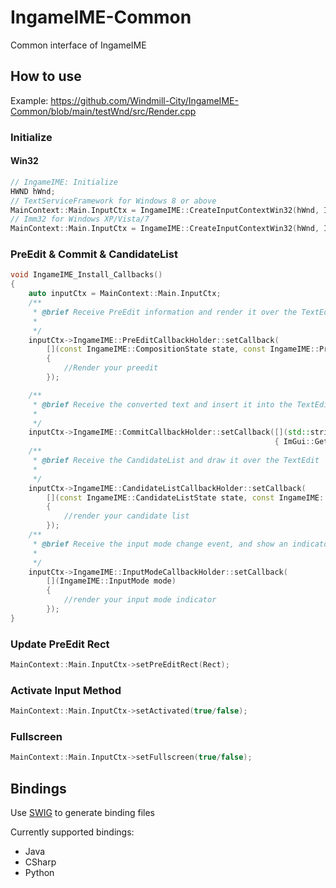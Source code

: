 # IngameIME-Common

Common interface of IngameIME

## How to use

Example: <https://github.com/Windmill-City/IngameIME-Common/blob/main/testWnd/src/Render.cpp>

### Initialize

#### Win32

```c++
// IngameIME: Initialize
HWND hWnd;
// TextServiceFramework for Windows 8 or above
MainContext::Main.InputCtx = IngameIME::CreateInputContextWin32(hWnd, IngameIME::API::TextServiceFramework);
// Imm32 for Windows XP/Vista/7
MainContext::Main.InputCtx = IngameIME::CreateInputContextWin32(hWnd, IngameIME::API::Imm32);
```

### PreEdit & Commit & CandidateList

```c++
void IngameIME_Install_Callbacks()
{
    auto inputCtx = MainContext::Main.InputCtx;
    /**
     * @brief Receive PreEdit information and render it over the TextEdit
     *
     */
    inputCtx->IngameIME::PreEditCallbackHolder::setCallback(
        [](const IngameIME::CompositionState state, const IngameIME::PreEditContext* ctx)
        {
            //Render your preedit
        });

    /**
     * @brief Receive the converted text and insert it into the TextEdit
     *
     */
    inputCtx->IngameIME::CommitCallbackHolder::setCallback([](std::string commit)
                                                           { ImGui::GetIO().AddInputCharactersUTF8(commit.c_str()); });
    /**
     * @brief Receive the CandidateList and draw it over the TextEdit
     *
     */
    inputCtx->IngameIME::CandidateListCallbackHolder::setCallback(
        [](const IngameIME::CandidateListState state, const IngameIME::CandidateListContext* ctx)
        {
            //render your candidate list
        });
    /**
     * @brief Receive the input mode change event, and show an indicator over the TextEdit
     *
     */
    inputCtx->IngameIME::InputModeCallbackHolder::setCallback(
        [](IngameIME::InputMode mode)
        {
            //render your input mode indicator
        });
}
```

### Update PreEdit Rect

```c++
MainContext::Main.InputCtx->setPreEditRect(Rect);
```

### Activate Input Method

```c++
MainContext::Main.InputCtx->setActivated(true/false);
```

### Fullscreen

```c++
MainContext::Main.InputCtx->setFullscreen(true/false);
```

## Bindings

Use [SWIG](https://github.com/swig/swig) to generate binding files

Currently supported bindings:

- Java
- CSharp
- Python

